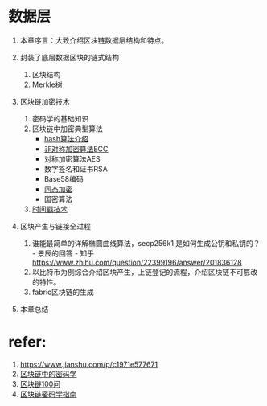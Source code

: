 # 数据层

1. 本章序言：大致介绍区块链数据层结构和特点。

2. 封装了底层数据区块的链式结构
    1. 区块结构
    2. Merkle树
    
3. 区块链加密技术
    1. 密码学的基础知识
    2. 区块链中加密典型算法
        - [hash算法介绍](https://www.jianshu.com/p/bf1d7eee28d0)
        - [非对称加密算法ECC](https://mp.weixin.qq.com/s/jOcVk7olBDgBgoy56m5cxQ)
        - 对称加密算法AES
        - 数字签名和证书RSA
        - Base58编码
        - [同态加密](https://www.zhihu.com/question/27645858)
        - 国密算法
    3. [时间戳技术](https://www.jianshu.com/p/4fbcb87e05b8)
    
4. 区块产生与链接全过程
    1. 谁能最简单的详解椭圆曲线算法，secp256k1 是如何生成公钥和私钥的？ - 景辰的回答 - 知乎
       https://www.zhihu.com/question/22399196/answer/201836128
    1. 以比特币为例综合介绍区块产生，上链登记的流程，介绍区块链不可篡改的特性。
    2. fabric区块链的生成
    
5. 本章总结


# refer:
1. https://www.jianshu.com/p/c1971e577671
2. [区块链中的密码学](https://www.jianshu.com/p/86ade1edf54c)
2. [区块链100问](http://tech.sina.com.cn/zt_d/blockchain_100/)
3. [区块链密码学指南](https://yeasy.gitbooks.io/blockchain_guide/content/crypto/)
